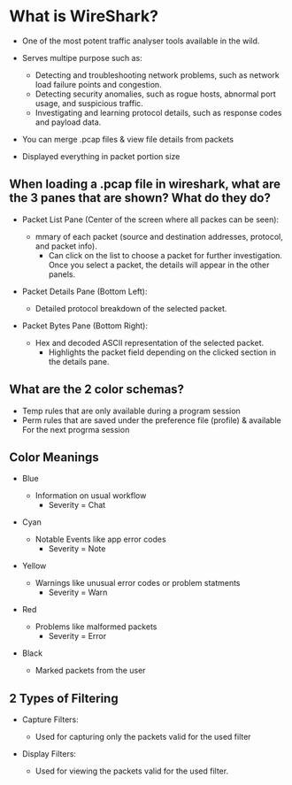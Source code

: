 # What is WireShark?

- One of the most potent traffic analyser tools available in the wild.
- Serves multipe purpose such as:
  - Detecting and troubleshooting network problems, such as network load failure points and congestion.
  - Detecting security anomalies, such as rogue hosts, abnormal port usage, and suspicious traffic.
  - Investigating and learning protocol details, such as response codes and payload data.

- You can merge .pcap files & view file details from packets

- Displayed everything in packet portion size 

## When loading a .pcap file in wireshark, what are the 3 panes that are shown? What do they do?

- Packet List Pane (Center of the screen where all packes can be seen):
  - mmary of each packet (source and destination addresses, protocol, and packet info).
    - Can click on the list to choose a packet for further investigation. Once you select a packet, the details will appear in the other panels.

- Packet Details Pane (Bottom Left):
  - Detailed protocol breakdown of the selected packet.

- Packet Bytes Pane (Bottom Right):
  - Hex and decoded ASCII representation of the selected packet.
    - Highlights the packet field depending on the clicked section in the details pane.

## What are the 2 color schemas?

- Temp rules that are only available during a program session
- Perm rules that are saved under the preference file (profile) & available For the next progrma session

## Color Meanings

- Blue
  - Information on usual workflow
    - Severity = Chat

- Cyan
  - Notable Events like app error codes
    - Severity = Note

- Yellow
  - Warnings like unusual error codes or problem statments
    - Severity = Warn

- Red
  - Problems like malformed packets 
    - Severity = Error 

- Black 
  - Marked packets from the user

## 2 Types of Filtering
  
- Capture Filters:
  - Used for capturing only the packets valid for the used filter

- Display Filters:
  - Used for viewing the packets valid for the used filter.